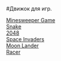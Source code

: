 #Движок для игр.


[Minesweeper Game](https://github.com/mir9635/minesweeper-game)<br/>
[Snake](https://github.com/mir9635/snake)<br/>
[2048](https://github.com/mir9635/game2048)<br/>
[Space Invaders](https://github.com/mir9635/space-invaders)<br/>
[Moon Lander](https://github.com/mir9635/moon-lander)<br/>
[Racer](https://github.com/mir9635/racer)
